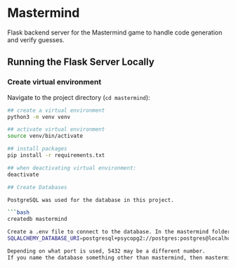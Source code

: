 # Mastermind

Flask backend server for the Mastermind game to handle code generation and verify guesses. 

## Running the Flask Server Locally

### Create virtual environment

Navigate to the project directory (`cd mastermind`):

```bash
## create a virtual environment
python3 -m venv venv

## activate virtual environment
source venv/bin/activate 

## install packages
pip install -r requirements.txt

## when deactivating virtual environment: 
deactivate

## Create Databases

PostgreSQL was used for the database in this project.

```bash
createdb mastermind

Create a .env file to connect to the database. In the mastermind folder, enter the following:
SQLALCHEMY_DATABASE_URI=postgresql+psycopg2://postgres:postgres@localhost:5432/mastermind

Depending on what port is used, 5432 may be a different number.
If you name the database something other than mastermind, then mastermind should be changed to the database name!

